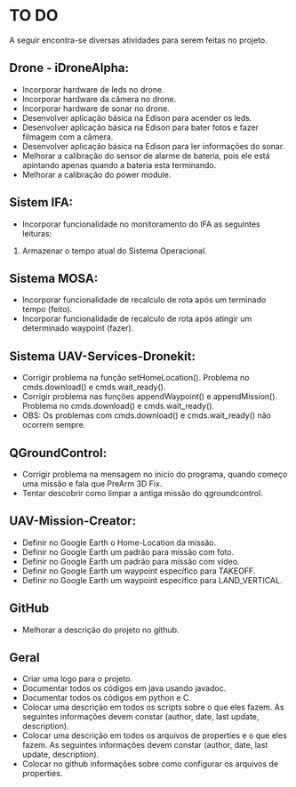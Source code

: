 # TO DO

A seguir encontra-se diversas atividades para serem feitas no projeto.

## Drone - iDroneAlpha:

* Incorporar hardware de leds no drone.
* Incorporar hardware da câmera no drone.
* Incorporar hardware de sonar no drone.
* Desenvolver aplicação básica na Edison para acender os leds.
* Desenvolver aplicação básica na Edison para bater fotos e fazer filmagem com a câmera.
* Desenvolver aplicação básica na Edison para ler informações do sonar.
* Melhorar a calibração do sensor de alarme de bateria, pois ele está apintando apenas quando a bateria esta terminando.
* Melhorar a calibração do power module.

## Sistem IFA:

* Incorporar funcionalidade no monitoramento do IFA as seguintes leituras: 
1. Armazenar o tempo atual do Sistema Operacional.

## Sistema MOSA:

* Incorporar funcionalidade de recalculo de rota após um terminado tempo (feito).
* Incorporar funcionalidade de recalculo de rota após atingir um determinado waypoint (fazer).

## Sistema UAV-Services-Dronekit:

* Corrigir problema na função setHomeLocation(). Problema no cmds.download() e cmds.wait_ready().
* Corrigir problema nas funções appendWaypoint() e appendMission(). Problema no cmds.download() e cmds.wait_ready().
* OBS: Os problemas com cmds.download() e cmds.wait_ready() não ocorrem sempre. 

## QGroundControl:

* Corrigir problema na mensagem no inicio do programa, quando começo uma missão e fala que PreArm 3D Fix.
* Tentar descobrir como limpar a antiga missão do qgroundcontrol.

## UAV-Mission-Creator:

* Definir no Google Earth o Home-Location da missão.
* Definir no Google Earth um padrão para missão com foto.
* Definir no Google Earth um padrão para missão com vídeo.
* Definir no Google Earth um waypoint específico para TAKEOFF.
* Definir no Google Earth um waypoint específico para LAND_VERTICAL.


## GitHub

* Melhorar a descrição do projeto no github.

## Geral

* Criar uma logo para o projeto.
* Documentar todos os códigos em java usando javadoc.
* Documentar todos os códigos em python e C.
* Colocar uma descrição em todos os scripts sobre o que eles fazem. As seguintes informações devem constar (author, date, last update, description).
* Colocar uma descrição em todos os arquivos de properties e o que eles fazem. As seguintes informações devem constar (author, date, last update, description).
* Colocar no github informações sobre como configurar os arquivos de properties.
